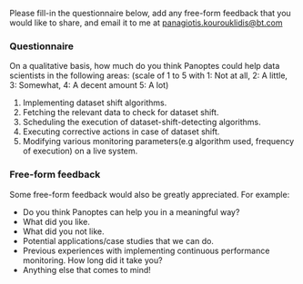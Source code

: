 Please fill-in the questionnaire below, add any free-form feedback that you would like to share, and email it to me at panagiotis.kourouklidis@bt.com
### Questionnaire 
On a qualitative basis, how much do you think Panoptes could help data scientists in the following areas:
(scale of 1 to 5 with 1: Not at all, 2: A little, 3: Somewhat, 4: A decent amount 5: A lot)

1. Implementing dataset shift algorithms.
1. Fetching the relevant data to check for dataset shift.
1. Scheduling the execution of dataset-shift-detecting algorithms.
1. Executing corrective actions in case of dataset shift.
1. Modifying various monitoring parameters(e.g algorithm used, frequency of execution) on a live system.

### Free-form feedback
Some free-form feedback would also be greatly appreciated. For example:
- Do you think Panoptes can help you in a meaningful way?
- What did you like.
- What did you not like.
- Potential applications/case studies that we can do.
- Previous experiences with implementing continuous performance monitoring. How long did it take you?
- Anything else that comes to mind!